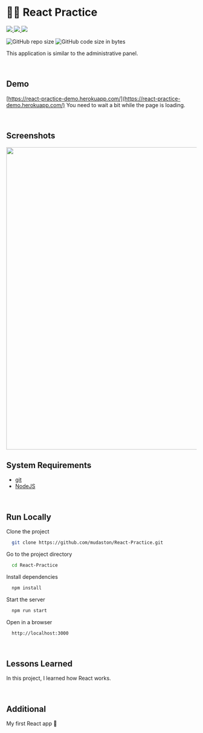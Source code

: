 # :office_worker: React Practice

<div>

<a href="https://reactjs.org" target="_blank">
<img src="https://img.shields.io/badge/React-17.0.2-61DAFB?style=for-the-badge&logo=React">
</a>

<a href="https://styled-components.com/" target="_blank">
<img src="https://img.shields.io/badge/Styled%20Components-5.3.5-DB7093?style=for-the-badge&logo=styled-components">
</a>

<a href="https://webpack.js.org/" target="_blank">
<img src="https://img.shields.io/badge/Webpack-5.68.0-8DD6F9?style=for-the-badge&logo=Webpack">
</a>

</div>

<p>

![GitHub repo size](https://img.shields.io/github/repo-size/mudaston/React-Practice?style=for-the-badge)
![GitHub code size in bytes](https://img.shields.io/github/languages/code-size/mudaston/React-Practice?style=for-the-badge)

</p>

This application is similar to the administrative panel.

<br/>

## Demo

[https://react-practice-demo.herokuapp.com/](https://react-practice-demo.herokuapp.com/)
You need to wait a bit while the page is loading.

<br/>

</p>

## Screenshots

<p align="center">
<img src="https://user-images.githubusercontent.com/64277973/180246887-0442e427-f7d2-4009-824c-945d55cb7961.png"
     width="800"
/>
</p>

## System Requirements

- [git](https://git-scm.com/)
- [NodeJS](https://nodejs.org/en/)

<br/>

## Run Locally

Clone the project

```bash
  git clone https://github.com/mudaston/React-Practice.git
```

Go to the project directory

```bash
  cd React-Practice
```

Install dependencies

```bash
  npm install
```

Start the server

```bash
  npm run start
```

Open in a browser

```bash
  http://localhost:3000
```

<br/>

## Lessons Learned

In this project, I learned how React works.

<br/>

## Additional

My first React app :slightly_smiling_face:

